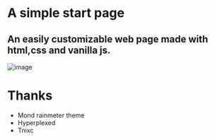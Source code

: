 # A simple start page

## An easily customizable web page made with html,css and vanilla js.

![image](https://github.com/d-solis/startpageV5/assets/43517199/ccbf48c3-890d-4281-8d0a-9f007788f9f5)

# Thanks

 - Mond rainmeter theme
 - Hyperplexed
 - Tnixc 
